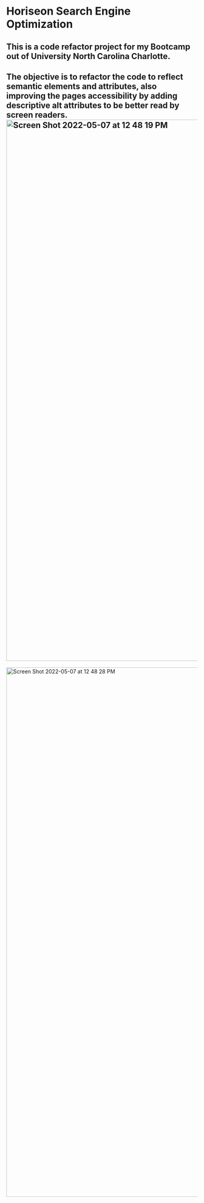 # Horiseon Search Engine Optimization

## This is a code refactor project for my Bootcamp out of University North Carolina Charlotte. 

## The objective is to refactor the code to reflect semantic elements and attributes, also improving the pages accessibility by adding descriptive alt attributes to be better read by screen readers.<img width="1421" alt="Screen Shot 2022-05-07 at 12 48 19 PM" src="https://user-images.githubusercontent.com/101281767/167263954-14998251-657b-41fc-bcd9-7b522485183f.png">
<img width="1390" alt="Screen Shot 2022-05-07 at 12 48 28 PM" src="https://user-images.githubusercontent.com/101281767/167263959-1cf1d44c-d32a-4f65-8ba2-44a624cb07d5.png">
